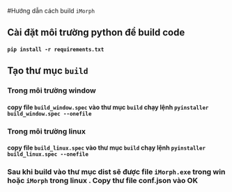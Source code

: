 #Hướng dẫn cách build `iMorph`
## Cài đặt môi trường python để build code 
####    `pip install -r requirements.txt`
## Tạo thư mục `build`
### Trong môi trường window
####    copy file `build_window.spec` vào thư mục `build` chạy lệnh `pyinstaller build_window.spec --onefile`
### Trong môi trường linux
####    copy file `build_linux.spec` vào thư mục `build` chạy lệnh `pyinstaller build_linux.spec --onefile`
### Sau khi build vào thư mục dist sẽ được file `iMorph.exe` trong win hoặc `iMorph` trong linux . Copy thư file conf.json vào OK